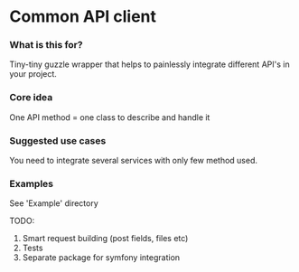# Common API client
### What is this for?
Tiny-tiny guzzle wrapper that helps to painlessly integrate different API's in your project.

### Core idea
One API method = one class to describe and handle it

### Suggested use cases
You need to integrate several services with only few method used.

### Examples
See 'Example' directory

TODO:
1) Smart request building (post fields, files etc)
2) Tests
3) Separate package for symfony integration
